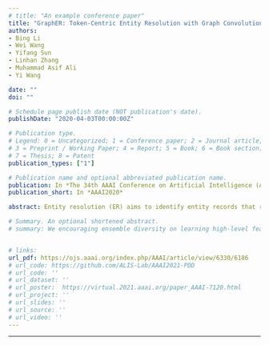 ```yaml
---
# title: "An example conference paper"
title: "GraphER: Token-Centric Entity Resolution with Graph Convolutional Neural Networks"
authors:
- Bing Li
- Wei Wang
- Yifang Sun
- Linhan Zhang
- Muhammad Asif Ali
- Yi Wang

date: ""
doi: ""

# Schedule page publish date (NOT publication's date).
publishDate: "2020-04-03T00:00:00Z"

# Publication type.
# Legend: 0 = Uncategorized; 1 = Conference paper; 2 = Journal article;
# 3 = Preprint / Working Paper; 4 = Report; 5 = Book; 6 = Book section;
# 7 = Thesis; 8 = Patent
publication_types: ["1"]

# Publication name and optional abbreviated publication name.
publication: In *The 34th AAAI Conference on Artificial Intelligence (AAAI 2020).*
publication_short: In *AAAI2020*

abstract: Entity resolution (ER) aims to identify entity records that refer to the same real-world entity, which is a critical problem in data cleaning and integration. Most of the existing models are attribute-centric, that is, matching entity pairs by comparing similarities of pre-aligned attributes, which require the schemas of records to be identical and are too coarse-grained to capture subtle key information within a single attribute. In this paper, we propose a novel graph-based ER model GraphER. Our model is token-centric, the final matching results are generated by directly aggregating token-level comparison features, in which both the semantic and structural information has been softly embedded into token embeddings by training an Entity Record Graph Convolutional Network (ER-GCN). To the best of our knowledge, our work is the first effort to do token-centric entity resolution with the help of GCN in entity resolution task. Extensive experiments on two real-world datasets demonstrate that our model stably outperforms state-of-the-art models.

# Summary. An optional shortened abstract.
# summary: We encouraging ensemble diversity on learning high-level feature representations and gradient dispersion in simultaneous training of deep ensemble networks.


# links:
url_pdf: https://ojs.aaai.org/index.php/AAAI/article/view/6330/6186
# url_code: https://github.com/ALIS-Lab/AAAI2021-PDD
# url_code: ''
# url_dataset: ''
# url_poster:  https://virtual.2021.aaai.org/paper_AAAI-7120.html
# url_project: ''
# url_slides: ''
# url_source: ''
# url_video: ''
---
```

---
